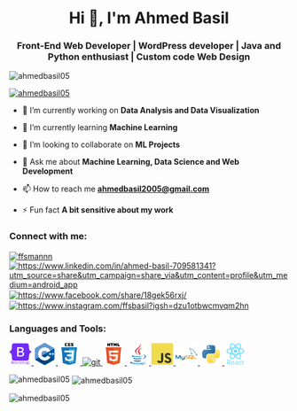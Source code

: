<h1 align="center">Hi 👋, I'm Ahmed Basil</h1>
<h3 align="center">Front-End Web Developer | WordPress developer | Java and Python enthusiast | Custom code Web Design</h3>

<p align="left"> <img src="https://komarev.com/ghpvc/?username=ahmedbasil05&label=Profile%20views&color=0e75b6&style=flat" alt="ahmedbasil05" /> </p>

<p align="left"> <a href="https://github.com/ryo-ma/github-profile-trophy"><img src="https://github-profile-trophy.vercel.app/?username=ahmedbasil05" alt="ahmedbasil05" /></a> </p>


- 🔭 I’m currently working on **Data Analysis and Data Visualization**

- 🌱 I’m currently learning **Machine Learning**

- 👯 I’m looking to collaborate on **ML Projects**

- 💬 Ask me about **Machine Learning, Data Science and Web Development**

- 📫 How to reach me **ahmedbasil2005@gmail.com**

- ⚡ Fun fact **A bit sensitive about my work**

<h3 align="left">Connect with me:</h3>
<p align="left">
<a href="https://twitter.com/ffsmannn" target="blank"><img align="center" src="https://raw.githubusercontent.com/rahuldkjain/github-profile-readme-generator/master/src/images/icons/Social/twitter.svg" alt="ffsmannn" height="30" width="40" /></a>
<a href="https://linkedin.com/in/https://www.linkedin.com/in/ahmed-basil-709581341?utm_source=share&utm_campaign=share_via&utm_content=profile&utm_medium=android_app" target="blank"><img align="center" src="https://raw.githubusercontent.com/rahuldkjain/github-profile-readme-generator/master/src/images/icons/Social/linked-in-alt.svg" alt="https://www.linkedin.com/in/ahmed-basil-709581341?utm_source=share&utm_campaign=share_via&utm_content=profile&utm_medium=android_app" height="30" width="40" /></a>
<a href="https://fb.com/https://www.facebook.com/share/18gek56rxj/" target="blank"><img align="center" src="https://raw.githubusercontent.com/rahuldkjain/github-profile-readme-generator/master/src/images/icons/Social/facebook.svg" alt="https://www.facebook.com/share/18gek56rxj/" height="30" width="40" /></a>
<a href="https://instagram.com/https://www.instagram.com/ffsbasil?igsh=dzu1otbwcmvqm2hn" target="blank"><img align="center" src="https://raw.githubusercontent.com/rahuldkjain/github-profile-readme-generator/master/src/images/icons/Social/instagram.svg" alt="https://www.instagram.com/ffsbasil?igsh=dzu1otbwcmvqm2hn" height="30" width="40" /></a>
</p>

<h3 align="left">Languages and Tools:</h3>
<p align="left"> <a href="https://getbootstrap.com" target="_blank" rel="noreferrer"> <img src="https://raw.githubusercontent.com/devicons/devicon/master/icons/bootstrap/bootstrap-plain-wordmark.svg" alt="bootstrap" width="40" height="40"/> </a> <a href="https://www.w3schools.com/cpp/" target="_blank" rel="noreferrer"> <img src="https://raw.githubusercontent.com/devicons/devicon/master/icons/cplusplus/cplusplus-original.svg" alt="cplusplus" width="40" height="40"/> </a> <a href="https://www.w3schools.com/css/" target="_blank" rel="noreferrer"> <img src="https://raw.githubusercontent.com/devicons/devicon/master/icons/css3/css3-original-wordmark.svg" alt="css3" width="40" height="40"/> </a> <a href="https://git-scm.com/" target="_blank" rel="noreferrer"> <img src="https://www.vectorlogo.zone/logos/git-scm/git-scm-icon.svg" alt="git" width="40" height="40"/> </a> <a href="https://www.w3.org/html/" target="_blank" rel="noreferrer"> <img src="https://raw.githubusercontent.com/devicons/devicon/master/icons/html5/html5-original-wordmark.svg" alt="html5" width="40" height="40"/> </a> <a href="https://www.java.com" target="_blank" rel="noreferrer"> <img src="https://raw.githubusercontent.com/devicons/devicon/master/icons/java/java-original.svg" alt="java" width="40" height="40"/> </a> <a href="https://developer.mozilla.org/en-US/docs/Web/JavaScript" target="_blank" rel="noreferrer"> <img src="https://raw.githubusercontent.com/devicons/devicon/master/icons/javascript/javascript-original.svg" alt="javascript" width="40" height="40"/> </a> <a href="https://www.mysql.com/" target="_blank" rel="noreferrer"> <img src="https://raw.githubusercontent.com/devicons/devicon/master/icons/mysql/mysql-original-wordmark.svg" alt="mysql" width="40" height="40"/> </a> <a href="https://www.python.org" target="_blank" rel="noreferrer"> <img src="https://raw.githubusercontent.com/devicons/devicon/master/icons/python/python-original.svg" alt="python" width="40" height="40"/> </a> <a href="https://reactjs.org/" target="_blank" rel="noreferrer"> <img src="https://raw.githubusercontent.com/devicons/devicon/master/icons/react/react-original-wordmark.svg" alt="react" width="40" height="40"/> </a> </p>

<p><img align="left" src="https://github-readme-stats.vercel.app/api/top-langs?username=ahmedbasil05&show_icons=true&locale=en&layout=compact" alt="ahmedbasil05" /></p>

<p>&nbsp;<img align="center" src="https://github-readme-stats.vercel.app/api?username=ahmedbasil05&show_icons=true&locale=en" alt="ahmedbasil05" /></p>

<p><img align="center" src="https://github-readme-streak-stats.herokuapp.com/?user=ahmedbasil05&" alt="ahmedbasil05" /></p>
